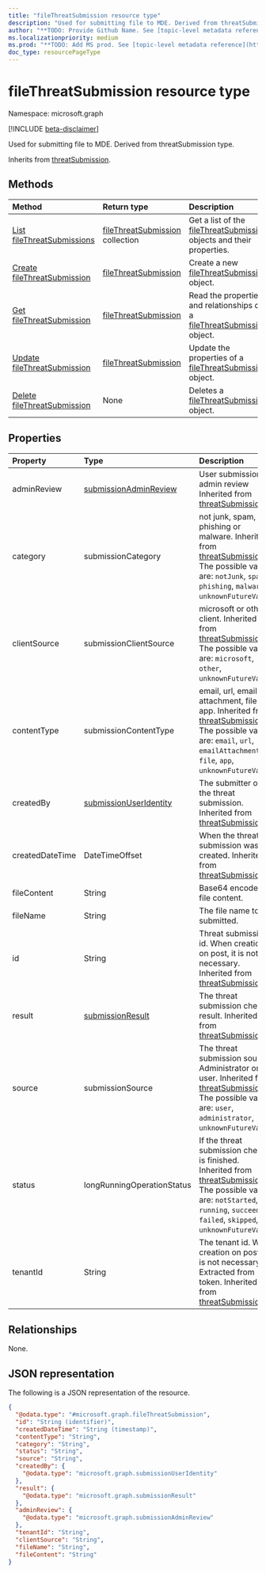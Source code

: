 ```yaml
---
title: "fileThreatSubmission resource type"
description: "Used for submitting file to MDE. Derived from threatSubmission type."
author: "**TODO: Provide Github Name. See [topic-level metadata reference](https://msgo.azurewebsites.net/add/document/guidelines/metadata.html#topic-level-metadata)**"
ms.localizationpriority: medium
ms.prod: "**TODO: Add MS prod. See [topic-level metadata reference](https://msgo.azurewebsites.net/add/document/guidelines/metadata.html#topic-level-metadata)**"
doc_type: resourcePageType
---
```


# fileThreatSubmission resource type

Namespace: microsoft.graph

[!INCLUDE [beta-disclaimer](../../includes/beta-disclaimer.md)]

Used for submitting file to MDE. Derived from threatSubmission type.


Inherits from [threatSubmission](../resources/threatsubmission.md).

## Methods
|Method|Return type|Description|
|:---|:---|:---|
|[List fileThreatSubmissions](../api/filethreatsubmission-list.md)|[fileThreatSubmission](../resources/filethreatsubmission.md) collection|Get a list of the [fileThreatSubmission](../resources/filethreatsubmission.md) objects and their properties.|
|[Create fileThreatSubmission](../api/submission-post-filethreats.md)|[fileThreatSubmission](../resources/filethreatsubmission.md)|Create a new [fileThreatSubmission](../resources/filethreatsubmission.md) object.|
|[Get fileThreatSubmission](../api/filethreatsubmission-get.md)|[fileThreatSubmission](../resources/filethreatsubmission.md)|Read the properties and relationships of a [fileThreatSubmission](../resources/filethreatsubmission.md) object.|
|[Update fileThreatSubmission](../api/filethreatsubmission-update.md)|[fileThreatSubmission](../resources/filethreatsubmission.md)|Update the properties of a [fileThreatSubmission](../resources/filethreatsubmission.md) object.|
|[Delete fileThreatSubmission](../api/filethreatsubmission-delete.md)|None|Deletes a [fileThreatSubmission](../resources/filethreatsubmission.md) object.|

## Properties
|Property|Type|Description|
|:---|:---|:---|
|adminReview|[submissionAdminReview](../resources/submissionadminreview.md)|User submission admin review Inherited from [threatSubmission](../resources/threatsubmission.md).|
|category|submissionCategory|not junk, spam, phishing or malware. Inherited from [threatSubmission](../resources/threatsubmission.md). The possible values are: `notJunk`, `spam`, `phishing`, `malware`, `unknownFutureValue`.|
|clientSource|submissionClientSource|microsoft or other client. Inherited from [threatSubmission](../resources/threatsubmission.md). The possible values are: `microsoft`, `other`, `unknownFutureValue`.|
|contentType|submissionContentType|email, url, email attachment, file or app. Inherited from [threatSubmission](../resources/threatsubmission.md). The possible values are: `email`, `url`, `emailAttachment`, `file`, `app`, `unknownFutureValue`.|
|createdBy|[submissionUserIdentity](../resources/submissionuseridentity.md)|The submitter of the threat submission. Inherited from [threatSubmission](../resources/threatsubmission.md).|
|createdDateTime|DateTimeOffset|When the threat submission was created. Inherited from [threatSubmission](../resources/threatsubmission.md).|
|fileContent|String|Base64 encoded file content.|
|fileName|String|The file name to be submitted.|
|id|String|Threat submission id. When creation on post, it is not necessary. Inherited from [threatSubmission](../resources/threatsubmission.md).|
|result|[submissionResult](../resources/submissionresult.md)|The threat submission check result. Inherited from [threatSubmission](../resources/threatsubmission.md).|
|source|submissionSource|The threat submission source. Administrator or user. Inherited from [threatSubmission](../resources/threatsubmission.md). The possible values are: `user`, `administrator`, `unknownFutureValue`.|
|status|longRunningOperationStatus|If the threat submission check is finished. Inherited from [threatSubmission](../resources/threatsubmission.md). The possible values are: `notStarted`, `running`, `succeeded`, `failed`, `skipped`, `unknownFutureValue`.|
|tenantId|String|The tenant id. When creation on post, it is not necessary. Extracted from token. Inherited from [threatSubmission](../resources/threatsubmission.md).|

## Relationships
None.

## JSON representation
The following is a JSON representation of the resource.
<!-- {
  "blockType": "resource",
  "keyProperty": "id",
  "@odata.type": "microsoft.graph.fileThreatSubmission",
  "baseType": "microsoft.graph.threatSubmission",
  "openType": false
}
-->
``` json
{
  "@odata.type": "#microsoft.graph.fileThreatSubmission",
  "id": "String (identifier)",
  "createdDateTime": "String (timestamp)",
  "contentType": "String",
  "category": "String",
  "status": "String",
  "source": "String",
  "createdBy": {
    "@odata.type": "microsoft.graph.submissionUserIdentity"
  },
  "result": {
    "@odata.type": "microsoft.graph.submissionResult"
  },
  "adminReview": {
    "@odata.type": "microsoft.graph.submissionAdminReview"
  },
  "tenantId": "String",
  "clientSource": "String",
  "fileName": "String",
  "fileContent": "String"
}
```

